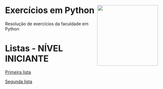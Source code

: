 # Exercícios em Python <img src="https://upload.wikimedia.org/wikipedia/commons/thumb/8/82/Text-x-python.svg/1200px-Text-x-python.svg.png" align="right" width="200">

Resolução de exercícios da faculdade em Python
 
 
# Listas - NÍVEL INICIANTE
[Primeira lista](https://github.com/thomazllr/exercicios-python/tree/main/Primeira%20Lista)

[Segunda lista](https://github.com/thomazllr/exercicios-python/tree/main/Segunda%20Lista)

